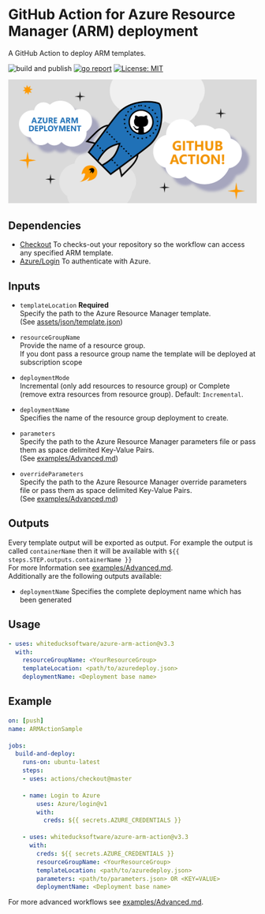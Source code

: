 # GitHub Action for Azure Resource Manager (ARM) deployment

A GitHub Action to deploy ARM templates.

![build and publish](https://github.com/whiteducksoftware/azure-arm-action/workflows/build-release/badge.svg)
[![go report](https://goreportcard.com/badge/github.com/whiteducksoftware/azure-arm-action)](https://goreportcard.com/report/github.com/whiteducksoftware/azure-arm-action)
[![License: MIT](https://img.shields.io/badge/License-MIT-suceess.svg)](LICENSE)

![white duck logo](img/wd-githubaction-arm.png?raw=true)

## Dependencies

* [Checkout](https://github.com/actions/checkout) To checks-out your repository so the workflow can access any specified ARM template.
* [Azure/Login](https://github.com/Azure/login) To authenticate with Azure.

## Inputs
* `templateLocation` **Required**  
    Specify the path to the Azure Resource Manager template.  
(See [assets/json/template.json](test/template.json))

* `resourceGroupName`    
    Provide the name of a resource group.    
    If you dont pass a resource group name the template will be deployed at subscription scope

* `deploymentMode`   
    Incremental (only add resources to resource group) or Complete (remove extra resources from resource group). Default: `Incremental`.
  
* `deploymentName`  
    Specifies the name of the resource group deployment to create.

* `parameters`   
    Specify the path to the Azure Resource Manager parameters file or pass them as space delimited Key-Value Pairs.  
    (See [examples/Advanced.md](examples/Advanced.md))

* `overrideParameters`   
    Specify the path to the Azure Resource Manager override parameters file or pass them as space delimited Key-Value Pairs.  
    (See [examples/Advanced.md](examples/Advanced.md))

## Outputs
Every template output will be exported as output. For example the output is called `containerName` then it will be available with `${{ steps.STEP.outputs.containerName }}`    
For more Information see [examples/Advanced.md](examples/Advanced.md).    
Additionally are the following outputs available:
* `deploymentName` Specifies the complete deployment name which has been generated

## Usage

```yml
- uses: whiteducksoftware/azure-arm-action@v3.3
  with:
    resourceGroupName: <YourResourceGroup>
    templateLocation: <path/to/azuredeploy.json>
    deploymentName: <Deployment base name>
```

## Example

```yml
on: [push]
name: ARMActionSample

jobs:
  build-and-deploy:
    runs-on: ubuntu-latest
    steps:
    - uses: actions/checkout@master

    - name: Login to Azure
        uses: Azure/login@v1
        with:
          creds: ${{ secrets.AZURE_CREDENTIALS }}

    - uses: whiteducksoftware/azure-arm-action@v3.3
      with:
        creds: ${{ secrets.AZURE_CREDENTIALS }}
        resourceGroupName: <YourResourceGroup>
        templateLocation: <path/to/azuredeploy.json>
        parameters: <path/to/parameters.json> OR <KEY=VALUE>
        deploymentName: <Deployment base name>
```
For more advanced workflows see [examples/Advanced.md](examples/Advanced.md).
